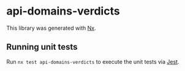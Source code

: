 # api-domains-verdicts

This library was generated with [Nx](https://nx.dev).

## Running unit tests

Run `nx test api-domains-verdicts` to execute the unit tests via [Jest](https://jestjs.io).
